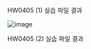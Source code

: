 
HW0405 (1) 실습 파일 결과

![image](https://github.com/drawarepair/React/assets/102895287/e78490cd-2835-4fa0-bcd0-5bda6168f2c0)


HW0405 (2) 실습 파일 결과
